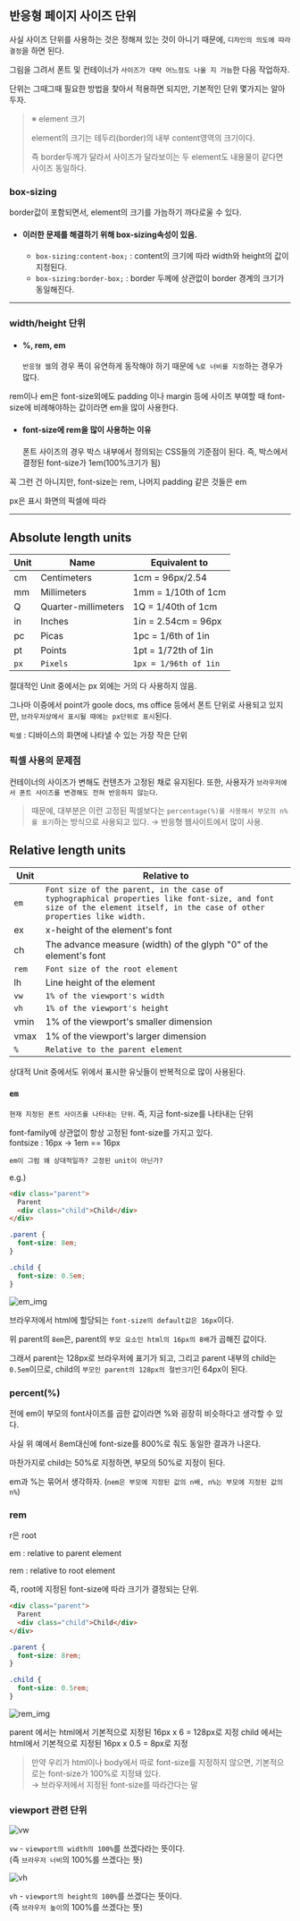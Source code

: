 ## 반응형 페이지 사이즈 단위

사실 사이즈 단위를 사용하는 것은 정해져 있는 것이 아니기 때문에, `디자인의 의도에 따라 결정`을 하면 된다.

그림을 그려서 폰트 및 컨테이너가 `사이즈가 대략 어느정도 나올 지 가늠`한 다음 작업하자.

단위는 그때그때 필요한 방법을 찾아서 적용하면 되지만, 기본적인 단위 몇가지는 알아두자.

> ※ element 크기
> 
> element의 크기는 테두리(border)의 내부 content영역의 크기이다.
> 
> 즉 border두께가 달라서 사이즈가 달라보이는 두 element도 내용물이 같다면 사이즈 동일하다.

### box-sizing
 
border값이 포함되면서, element의 크기를 가늠하기 까다로울 수 있다.

* #### 이러한 문제를 해결하기 위해 box-sizing속성이 있음.
    * `box-sizing:content-box;` : content의 크기에 따라 width와 height의 값이 지정된다.
    * `box-sizing:border-box;` : border 두께에 상관없이 border 경계의 크기가 동일해진다.

---

### width/height 단위

* #### %, rem, em

    `반응형 웹`의 경우 폭이 유연하게 동작해야 하기 때문에 `%로 너비를 지정`하는 경우가 많다.



rem이나 em은 font-size외에도 padding 이나 margin 등에 사이즈 부여할 때 
font-size에 비례해야하는 값이라면 em을 많이 사용한다.

* #### font-size에 rem을 많이 사용하는 이유

    폰트 사이즈의 경우 박스 내부에서 정의되는 CSS들의 기준점이 된다. 즉, 박스에서 결정된 font-size가 1em(100%크기가 됨)

    

꼭 그런 건 아니지만, font-size는 rem, 나머지 padding 같은 것들은 em

px은 표시 화면의 픽셀에 따라 


---

## Absolute length units

|Unit|Name|Equivalent to|
|---|---|---|
|cm|Centimeters|1cm = 96px/2.54|
|mm|Millimeters|1mm = 1/10th of 1cm|
|Q|Quarter-millimeters|1Q = 1/40th of 1cm|
|in|Inches|1in = 2.54cm = 96px|
|pc|Picas|1pc = 1/6th of 1in|
|pt|Points|1pt = 1/72th of 1in|
|`px`|`Pixels`|`1px = 1/96th of 1in`|

절대적인 Unit 중에서는 px 외에는 거의 다 사용하지 않음.

그나마 이중에서 point가 goole docs, ms office 등에서 폰트 단위로 사용되고 있지만, `브라우저상에서 표시될 때에는 px단위로 표시`된다.

`픽셀` : 디바이스의 화면에 나타낼 수 있는 가장 작은 단위

### 픽셀 사용의 문제점
  컨테이너의 사이즈가 변해도 컨텐츠가 고정된 채로 유지된다.
  또한, 사용자가 `브라우저에서 폰트 사이즈를 변경해도 전혀 반응하지 않는다`.
  
> 때문에, 대부분은 이런 고정된 픽셀보다는 `percentage(%)를 사용해서 부모의 n%를 표기`하는 방식으로 사용되고 있다.
> → 반응형 웹사이트에서 많이 사용.

## Relative length units

|Unit|Relative to|
|---|---|
|`em`|`Font size of the parent, in the case of typhographical properties like font-size, and font size of the element itself, in the case of other properties like width.`|
|ex|x-height of the element's font|
|ch|The advance measure (width) of the glyph "0" of the element's font|
|`rem`|`Font size of the root element`|
|lh|Line height of the element|
|`vw`|`1% of the viewport's width`|
|`vh`|`1% of the viewport's height`|
|vmin|1% of the viewport's smaller dimension|
|vmax|1% of the viewport's larger dimension|
|`%`|`Relative to the parent element`|

상대적 Unit 중에서도 위에서 표시한 유닛들이 반복적으로 많이 사용된다.

### `em` 

`현재 지정된 폰트 사이즈를 나타내는 단위`. 즉, 지금 font-size를 나타내는 단위

font-family에 상관없이 항상 고정된 font-size를 가지고 있다.<br> 
fontsize : 16px → 1em == 16px

`em이 그럼 왜 상대적일까? 고정된 unit이 아닌가?` 
    
e.g.)

```html
<div class="parent">
  Parent
  <div class="child">Child</div>
</div>
```
```css
.parent {
  font-size: 8em;
}

.child {
  font-size: 0.5em;
}
```
![em_img](assets/em.png)

브라우저에서 html에 할당되는 `font-size의 default값은 16px`이다.

위 parent의 `8em`은, parent의 `부모 요소인 html의 16px의 8배`가 곱해진 값이다.

그래서 parent는 128px로 브라우저에 표기가 되고, 그리고 parent 내부의 child는 `0.5em`이므로, child의 `부모인 parent의 128px의 절반크기`인 64px이 된다.

### percent(%)

전에 em이 부모의 font사이즈를 곱한 값이라면 %와 굉장히 비슷하다고 생각할 수 있다.

사실 위 예에서 8em대신에 font-size를 800%로 줘도 동일한 결과가 나온다.

마찬가지로 child는 50%로 지정하면, 부모의 50%로 지정이 된다.

em과 %는 묶어서 생각하자. (`nem은 부모에 지정된 값의 n배, n%는 부모에 지정된 값의 n%`)

### rem

r은 root

em : relative to parent element

rem : relative to root element

즉, root에 지정된 font-size에 따라 크기가 결정되는 단위.

```html
<div class="parent">
  Parent
  <div class="child">Child</div>
</div>
```
```css
.parent {
  font-size: 8rem;
}

.child {
  font-size: 0.5rem;
}
```

![rem_img](./assets/rem.png)

parent 에서는 html에서 기본적으로 지정된 16px x 6 = 128px로 지정
child 에서는 html에서 기본적으로 지정된 16px x 0.5 = 8px로 지정


>만약 우리가 html이나 body에서 따로 font-size를 지정하지 않으면, 기본적으로는 font-size가 100%로 지정돼 있다.<br>
→ 브라우저에서 지정된 font-size를 따라간다는 말 

### viewport 관련 단위

![vw](./assets/vw.png)

`vw` - `viewport의 width의 100%`를 쓰겠다라는 뜻이다.<br>
(즉 `브라우저 너비`의 100%를 쓰겠다는 뜻)

![vh](./assets/vh.png)

`vh` - `viewport의 height의 100%`를 쓰겠다는 뜻이다.<br>
(즉 `브라우저 높이`의 100%를 쓰겠다는 뜻)






